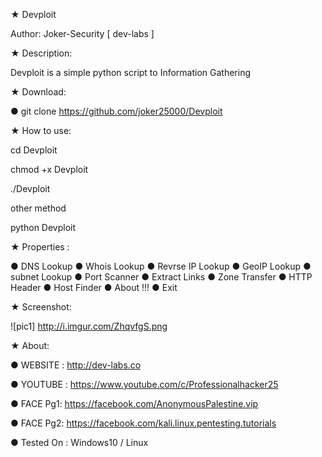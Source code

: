★ Devploit

Author: Joker-Security [ dev-labs ]

★ Description:

Devploit is a simple python script to Information Gathering 

★ Download:

● git clone https://github.com/joker25000/Devploit

★ How to use:

cd Devploit

chmod +x Devploit

./Devploit

other method

python Devploit

★ Properties :

● DNS Lookup
● Whois Lookup
● Revrse IP Lookup
● GeoIP Lookup
● subnet Lookup
● Port Scanner
● Extract Links 
● Zone Transfer
● HTTP Header
● Host Finder
● About !!!
● Exit



★ Screenshot:

![pic1] http://i.imgur.com/ZhqvfgS.png

★ About:

● WEBSITE : http://dev-labs.co

● YOUTUBE : https://www.youtube.com/c/Professionalhacker25

● FACE Pg1: https://facebook.com/AnonymousPalestine.vip

● FACE Pg2: https://facebook.com/kali.linux.pentesting.tutorials

● Tested On : Windows10 / Linux

